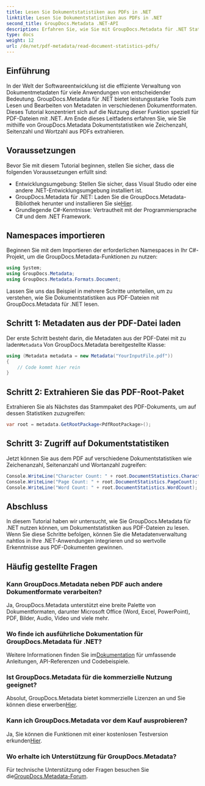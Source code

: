 ```yaml
---
title: Lesen Sie Dokumentstatistiken aus PDFs in .NET
linktitle: Lesen Sie Dokumentstatistiken aus PDFs in .NET
second_title: GroupDocs.Metadata .NET-API
description: Erfahren Sie, wie Sie mit GroupDocs.Metadata für .NET Statistiken aus PDF-Dokumenten extrahieren. Verbessern Sie mühelos Ihre Dokumentenverwaltungsfunktionen.
type: docs
weight: 12
url: /de/net/pdf-metadata/read-document-statistics-pdfs/
---
```

## Einführung
In der Welt der Softwareentwicklung ist die effiziente Verwaltung von Dokumentmetadaten für viele Anwendungen von entscheidender Bedeutung. GroupDocs.Metadata für .NET bietet leistungsstarke Tools zum Lesen und Bearbeiten von Metadaten in verschiedenen Dokumentformaten. Dieses Tutorial konzentriert sich auf die Nutzung dieser Funktion speziell für PDF-Dateien mit .NET. Am Ende dieses Leitfadens erfahren Sie, wie Sie mithilfe von GroupDocs.Metadata Dokumentstatistiken wie Zeichenzahl, Seitenzahl und Wortzahl aus PDFs extrahieren.
## Voraussetzungen
Bevor Sie mit diesem Tutorial beginnen, stellen Sie sicher, dass die folgenden Voraussetzungen erfüllt sind:
- Entwicklungsumgebung: Stellen Sie sicher, dass Visual Studio oder eine andere .NET-Entwicklungsumgebung installiert ist.
-  GroupDocs.Metadata für .NET: Laden Sie die GroupDocs.Metadata-Bibliothek herunter und installieren Sie sie[Hier](https://releases.groupdocs.com/metadata/net/).
- Grundlegende C#-Kenntnisse: Vertrautheit mit der Programmiersprache C# und dem .NET Framework.

## Namespaces importieren
Beginnen Sie mit dem Importieren der erforderlichen Namespaces in Ihr C#-Projekt, um die GroupDocs.Metadata-Funktionen zu nutzen:
```csharp
using System;
using GroupDocs.Metadata;
using GroupDocs.Metadata.Formats.Document;
```

Lassen Sie uns das Beispiel in mehrere Schritte unterteilen, um zu verstehen, wie Sie Dokumentstatistiken aus PDF-Dateien mit GroupDocs.Metadata für .NET lesen.
## Schritt 1: Metadaten aus der PDF-Datei laden
 Der erste Schritt besteht darin, die Metadaten aus der PDF-Datei mit zu laden`Metadata` Von GroupDocs.Metadata bereitgestellte Klasse:
```csharp
using (Metadata metadata = new Metadata("YourInputFile.pdf"))
{
    // Code kommt hier rein
}
```
## Schritt 2: Extrahieren Sie das PDF-Root-Paket
Extrahieren Sie als Nächstes das Stammpaket des PDF-Dokuments, um auf dessen Statistiken zuzugreifen:
```csharp
var root = metadata.GetRootPackage<PdfRootPackage>();
```
## Schritt 3: Zugriff auf Dokumentstatistiken
Jetzt können Sie aus dem PDF auf verschiedene Dokumentstatistiken wie Zeichenanzahl, Seitenanzahl und Wortanzahl zugreifen:
```csharp
Console.WriteLine("Character Count: " + root.DocumentStatistics.CharacterCount);
Console.WriteLine("Page Count: " + root.DocumentStatistics.PageCount);
Console.WriteLine("Word Count: " + root.DocumentStatistics.WordCount);
```

## Abschluss
In diesem Tutorial haben wir untersucht, wie Sie GroupDocs.Metadata für .NET nutzen können, um Dokumentstatistiken aus PDF-Dateien zu lesen. Wenn Sie diese Schritte befolgen, können Sie die Metadatenverwaltung nahtlos in Ihre .NET-Anwendungen integrieren und so wertvolle Erkenntnisse aus PDF-Dokumenten gewinnen.

## Häufig gestellte Fragen
### Kann GroupDocs.Metadata neben PDF auch andere Dokumentformate verarbeiten?
Ja, GroupDocs.Metadata unterstützt eine breite Palette von Dokumentformaten, darunter Microsoft Office (Word, Excel, PowerPoint), PDF, Bilder, Audio, Video und viele mehr.
### Wo finde ich ausführliche Dokumentation für GroupDocs.Metadata für .NET?
 Weitere Informationen finden Sie im[Dokumentation](https://reference.groupdocs.com/metadata/net/) für umfassende Anleitungen, API-Referenzen und Codebeispiele.
### Ist GroupDocs.Metadata für die kommerzielle Nutzung geeignet?
 Absolut, GroupDocs.Metadata bietet kommerzielle Lizenzen an und Sie können diese erwerben[Hier](https://purchase.groupdocs.com/buy).
### Kann ich GroupDocs.Metadata vor dem Kauf ausprobieren?
 Ja, Sie können die Funktionen mit einer kostenlosen Testversion erkunden[Hier](https://releases.groupdocs.com/).
### Wo erhalte ich Unterstützung für GroupDocs.Metadata?
 Für technische Unterstützung oder Fragen besuchen Sie die[GroupDocs.Metadata-Forum](https://forum.groupdocs.com/c/metadata/14).